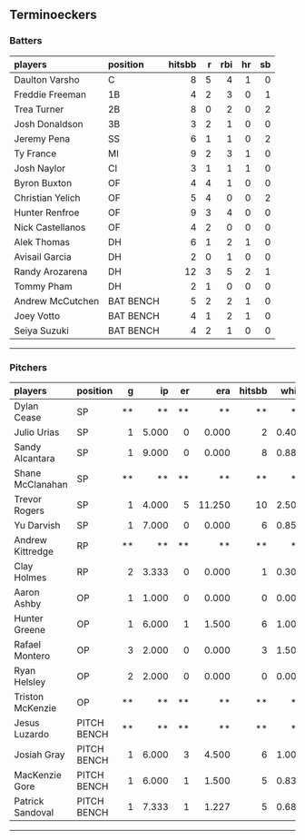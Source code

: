 ## Terminoeckers

### Batters

 
|players          |position  | hitsbb|  r| rbi| hr| sb| 
|:----------------|:---------|------:|--:|---:|--:|--:| 
|Daulton Varsho   |C         |      8|  5|   4|  1|  0| 
|Freddie Freeman  |1B        |      4|  2|   3|  0|  1| 
|Trea Turner      |2B        |      8|  0|   2|  0|  2| 
|Josh Donaldson   |3B        |      3|  2|   1|  0|  0| 
|Jeremy Pena      |SS        |      6|  1|   1|  0|  2| 
|Ty France        |MI        |      9|  2|   3|  1|  0| 
|Josh Naylor      |CI        |      3|  1|   1|  1|  0| 
|Byron Buxton     |OF        |      4|  4|   1|  0|  0| 
|Christian Yelich |OF        |      5|  4|   0|  0|  2| 
|Hunter Renfroe   |OF        |      9|  3|   4|  0|  0| 
|Nick Castellanos |OF        |      4|  2|   0|  0|  0| 
|Alek Thomas      |DH        |      6|  1|   2|  1|  0| 
|Avisail Garcia   |DH        |      2|  0|   1|  0|  0| 
|Randy Arozarena  |DH        |     12|  3|   5|  2|  1| 
|Tommy Pham       |DH        |      2|  1|   0|  0|  0| 
|Andrew McCutchen |BAT BENCH |      5|  2|   2|  1|  0| 
|Joey Votto       |BAT BENCH |      4|  1|   2|  1|  0| 
|Seiya Suzuki     |BAT BENCH |      4|  2|   1|  0|  0| 

* * *

### Pitchers

 
|players          |position    |  g|    ip| er|    era| hitsbb|  whip| so|  w| sv| 
|:----------------|:-----------|--:|-----:|--:|------:|------:|-----:|--:|--:|--:| 
|Dylan Cease      |SP          | **|    **| **|     **|     **|    **| **| **| **| 
|Julio Urias      |SP          |  1| 5.000|  0|  0.000|      2| 0.400|  5|  1|  0| 
|Sandy Alcantara  |SP          |  1| 9.000|  0|  0.000|      8| 0.889|  7|  1|  0| 
|Shane McClanahan |SP          | **|    **| **|     **|     **|    **| **| **| **| 
|Trevor Rogers    |SP          |  1| 4.000|  5| 11.250|     10| 2.500|  5|  0|  0| 
|Yu Darvish       |SP          |  1| 7.000|  0|  0.000|      6| 0.857|  5|  1|  0| 
|Andrew Kittredge |RP          | **|    **| **|     **|     **|    **| **| **| **| 
|Clay Holmes      |RP          |  2| 3.333|  0|  0.000|      1| 0.300|  3|  0|  2| 
|Aaron Ashby      |OP          |  1| 1.000|  0|  0.000|      0| 0.000|  1|  0|  0| 
|Hunter Greene    |OP          |  1| 6.000|  1|  1.500|      6| 1.000|  6|  0|  0| 
|Rafael Montero   |OP          |  3| 2.000|  0|  0.000|      3| 1.500|  2|  0|  0| 
|Ryan Helsley     |OP          |  2| 2.000|  0|  0.000|      0| 0.000|  2|  0|  1| 
|Triston McKenzie |OP          | **|    **| **|     **|     **|    **| **| **| **| 
|Jesus Luzardo    |PITCH BENCH | **|    **| **|     **|     **|    **| **| **| **| 
|Josiah Gray      |PITCH BENCH |  1| 6.000|  3|  4.500|      6| 1.000|  7|  0|  0| 
|MacKenzie Gore   |PITCH BENCH |  1| 6.000|  1|  1.500|      5| 0.833|  6|  1|  0| 
|Patrick Sandoval |PITCH BENCH |  1| 7.333|  1|  1.227|      5| 0.682|  7|  1|  0| 


* * *


